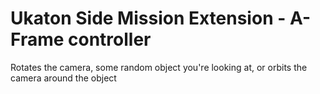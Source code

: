 # Ukaton Side Mission Extension - A-Frame controller

Rotates the camera, some random object you're looking at, or orbits the camera around the object